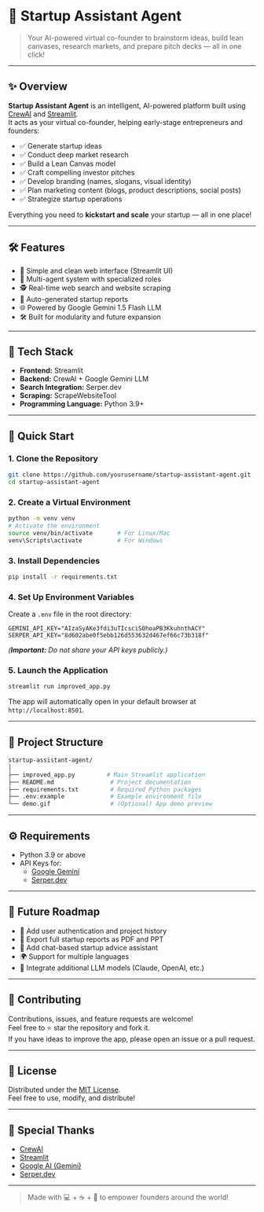 

# 🚀 Startup Assistant Agent

> Your AI-powered virtual co-founder to brainstorm ideas, build lean canvases, research markets, and prepare pitch decks — all in one click!

---

## ✨ Overview

**Startup Assistant Agent** is an intelligent, AI-powered platform built using [CrewAI](https://github.com/joaomdmoura/crewAI) and [Streamlit](https://streamlit.io/).  
It acts as your virtual co-founder, helping early-stage entrepreneurs and founders:

- ✅ Generate startup ideas
- ✅ Conduct deep market research
- ✅ Build a Lean Canvas model
- ✅ Craft compelling investor pitches
- ✅ Develop branding (names, slogans, visual identity)
- ✅ Plan marketing content (blogs, product descriptions, social posts)
- ✅ Strategize startup operations

Everything you need to **kickstart and scale** your startup — all in one place!

---

## 🛠 Features

- 🚀 Simple and clean web interface (Streamlit UI)
- 🧠 Multi-agent system with specialized roles
- 🕵️ Real-time web search and website scraping
- 📄 Auto-generated startup reports
- 🌐 Powered by Google Gemini 1.5 Flash LLM
- 🛠️ Built for modularity and future expansion

---

## 🧩 Tech Stack

- **Frontend:** Streamlit
- **Backend:** CrewAI + Google Gemini LLM
- **Search Integration:** Serper.dev
- **Scraping:** ScrapeWebsiteTool
- **Programming Language:** Python 3.9+

---

## 🚀 Quick Start

### 1. Clone the Repository

```bash
git clone https://github.com/yourusername/startup-assistant-agent.git
cd startup-assistant-agent
```

### 2. Create a Virtual Environment

```bash
python -m venv venv
# Activate the environment
source venv/bin/activate       # For Linux/Mac
venv\Scripts\activate          # For Windows
```

### 3. Install Dependencies

```bash
pip install -r requirements.txt
```

### 4. Set Up Environment Variables

Create a `.env` file in the root directory:

```env
GEMINI_API_KEY="AIzaSyAKe3fdi3uTIcsciS0hoaPB3KkuhnthACY"
SERPER_API_KEY="8d602abe0f5ebb126d553632d467ef66c73b318f"
```

_(**Important:** Do not share your API keys publicly.)_

### 5. Launch the Application

```bash
streamlit run improved_app.py
```

The app will automatically open in your default browser at `http://localhost:8501`.

---

## 📂 Project Structure

```bash
startup-assistant-agent/
│
├── improved_app.py         # Main Streamlit application
├── README.md                # Project documentation
├── requirements.txt         # Required Python packages
├── .env.example             # Example environment file
└── demo.gif                 # (Optional) App demo preview
```

---

## ⚙️ Requirements

- Python 3.9 or above
- API Keys for:
  - [Google Gemini](https://ai.google.dev/)
  - [Serper.dev](https://serper.dev/)

---

## 🌟 Future Roadmap

- 🔐 Add user authentication and project history
- 📄 Export full startup reports as PDF and PPT
- 💬 Add chat-based startup advice assistant
- 🌍 Support for multiple languages
- 🤖 Integrate additional LLM models (Claude, OpenAI, etc.)

---

## 🤝 Contributing

Contributions, issues, and feature requests are welcome!  
Feel free to ⭐ star the repository and fork it.  
If you have ideas to improve the app, please open an issue or a pull request.

---

## 📜 License

Distributed under the [MIT License](LICENSE).  
Feel free to use, modify, and distribute!

---

## 🧡 Special Thanks

- [CrewAI](https://github.com/joaomdmoura/crewAI)
- [Streamlit](https://streamlit.io/)
- [Google AI (Gemini)](https://ai.google.dev/)
- [Serper.dev](https://serper.dev/)

---

> Made with 💻 + ☕ + 🚀 to empower founders around the world!

